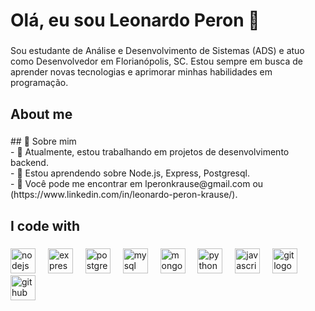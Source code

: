 <h1 align="left">Olá, eu sou Leonardo Peron 👋</h1>

###

<p align="left">Sou estudante de Análise e Desenvolvimento de Sistemas (ADS) e atuo como Desenvolvedor em Florianópolis, SC. Estou sempre em busca de aprender novas tecnologias e aprimorar minhas habilidades em programação.</p>

###

<h2 align="left">About me</h2>

###

<p align="left">## 🚀 Sobre mim<br>- 🔭 Atualmente, estou trabalhando em projetos de desenvolvimento backend.<br>- 🌱 Estou aprendendo sobre Node.js, Express, Postgresql.<br>- 💬 Você pode me encontrar em lperonkrause@gmail.com ou (https://www.linkedin.com/in/leonardo-peron-krause/).</p>

###
<h2 align="left">I code with</h2>

###

<div align="left">
  <img src="https://cdn.jsdelivr.net/gh/devicons/devicon/icons/nodejs/nodejs-original.svg" height="40" alt="nodejs logo"  />
  <img width="12" />
  <img src="https://cdn.jsdelivr.net/gh/devicons/devicon/icons/express/express-original.svg" height="40" alt="express logo"  />
  <img width="12" />
  <img src="https://cdn.jsdelivr.net/gh/devicons/devicon/icons/postgresql/postgresql-original.svg" height="40" alt="postgresql logo"  />
  <img width="12" />
  <img src="https://cdn.jsdelivr.net/gh/devicons/devicon/icons/mysql/mysql-original.svg" height="40" alt="mysql logo"  />
  <img width="12" />
  <img src="https://cdn.jsdelivr.net/gh/devicons/devicon/icons/mongodb/mongodb-original.svg" height="40" alt="mongodb logo"  />
  <img width="12" />
  <img src="https://cdn.jsdelivr.net/gh/devicons/devicon/icons/python/python-original.svg" height="40" alt="python logo"  />
  <img width="12" />
  <img src="https://cdn.jsdelivr.net/gh/devicons/devicon/icons/javascript/javascript-original.svg" height="40" alt="javascript logo"  />
  <img width="12" />
  <img src="https://cdn.jsdelivr.net/gh/devicons/devicon/icons/git/git-original.svg" height="40" alt="git logo"  />
  <img width="12" />
  <img src="https://cdn.jsdelivr.net/gh/devicons/devicon/icons/github/github-original.svg" height="40" alt="github logo"  />
</div>

###
